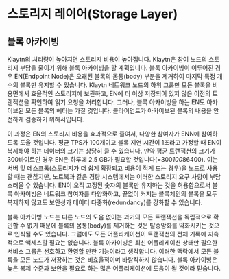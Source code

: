 # 스토리지 레이어(Storage Layer)

## 블록 아카이빙

Klaytn의 처리량이 높아지면 스토리지 비용이 높아집니다. Klaytn은 참여 노드의 스토리지 부담을 줄이기 위해 블록 아카이빙을 할 계획입니다. 블록 아카이빙이 이루어진 경우 EN(Endpoint Node)은 오래된 블록의 몸통(body) 부분을 제거하여 마지막 특정 개수의 블록만 유지할 수 있습니다. Klaytn 네트워크 노드의 하위 그룹만 모든 블록을 비용면에서 효율적인 스토리지에 보관하고, EN에 더 이상 저장되어 있지 않은 이전의 트랜잭션을 확인하여 읽기 요청을 처리합니다. 그러나, 블록 아카이빙을 하는 EN도 아카이브된 모든 블록의 헤더는 가질 것입니다. 클라이언트가 아카이브된 블록의 내용을 안전하게 검증하기 위해서입니다.

이 과정은 EN의 스토리지 비용을 효과적으로 줄여서, 다양한 참여자가 ENN에 참여하도록 도울 것입니다. 평균 TPS가 100개이고 블록 지연 시간이 1초라고 가정할 때 EN이 복제해야 하는 데이터의 크기는 상당히 클 수 있습니다. 만약 평균 트랜잭션의 크기가 300바이트인 경우 EN은 하루에 2.5 GB가 필요할 것입니다(=300*100*86400). 이는 서버 및 데스크톱(스토리지가 더 쉽게 확장되고 비용이 적게 드는 경우)을 노드로 사용할 때는 괜찮지만, 노트북과 같은 경량 시스템에서는 이러한 스토리지 요구 사항이 부담스러울 수 있습니다. EN이 오직 고정된 숫자의 블록만 유지하는 것을 허용함으로써 블록 아카이빙은 네트워크 참여자를 다양화하고, 끝없이 커지는 블록체인의 블록을 모두 복제하지 않고도 보안성과 데이터 다중화(redundancy)를 강화할 수 있습니다.

블록 아카이빙 노드는 다른 노드의 도움 없이는 과거의 모든 트랜잭션을 독립적으로 확인할 수 없기 때문에 블록의 몸통(body)를 제거하는 것은 탈중앙화를 약화시키는 것으로 인식될 수도 있습니다. 그럼에도 모든 어플리케이션이 트랜잭션의 전체 기록에 지속적으로 액세스할 필요는 없습니다. 블록 아카이빙은 최신 어플리케이션 상태만 필요한 서비스 그룹은 선호하고 환영할 만한 기능이라고 생각합니다. 이러한 맥락에서 모든 블록을 모든 노드가 저장하는 것은 비효율적이며 바람직하지 않습니다. 블록 아카이빙은 높은 복제 수준과 보안을 필요로 하는 많은 어플리케이션에 도움이 될 것이라 믿습니다.
